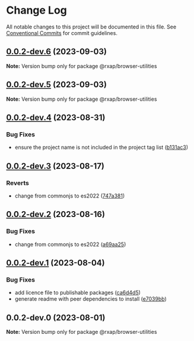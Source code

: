 # Change Log

All notable changes to this project will be documented in this file.
See [Conventional Commits](https://conventionalcommits.org) for commit guidelines.

## [0.0.2-dev.6](https://gitlab.com/rxap/packages/compare/@rxap/browser-utilities@0.0.2-dev.5...@rxap/browser-utilities@0.0.2-dev.6) (2023-09-03)

**Note:** Version bump only for package @rxap/browser-utilities

## [0.0.2-dev.5](https://gitlab.com/rxap/packages/compare/@rxap/browser-utilities@0.0.2-dev.4...@rxap/browser-utilities@0.0.2-dev.5) (2023-09-03)

**Note:** Version bump only for package @rxap/browser-utilities

## [0.0.2-dev.4](https://gitlab.com/rxap/packages/compare/@rxap/browser-utilities@0.0.2-dev.3...@rxap/browser-utilities@0.0.2-dev.4) (2023-08-31)

### Bug Fixes

- ensure the project name is not included in the project tag list ([b131ac3](https://gitlab.com/rxap/packages/commit/b131ac3bd92b3b8799d62f15bbd30a1997d7c753))

## [0.0.2-dev.3](https://gitlab.com/rxap/packages/compare/@rxap/browser-utilities@0.0.2-dev.2...@rxap/browser-utilities@0.0.2-dev.3) (2023-08-17)

### Reverts

- change from commonjs to es2022 ([747a381](https://gitlab.com/rxap/packages/commit/747a381a090f0a276cf363da61bb19ed0c9cb5b7))

## [0.0.2-dev.2](https://gitlab.com/rxap/packages/compare/@rxap/browser-utilities@0.0.2-dev.1...@rxap/browser-utilities@0.0.2-dev.2) (2023-08-16)

### Bug Fixes

- change from commonjs to es2022 ([a69aa25](https://gitlab.com/rxap/packages/commit/a69aa25b9824b94613392b3ea42fba18e5eb1168))

## [0.0.2-dev.1](https://gitlab.com/rxap/packages/compare/@rxap/browser-utilities@0.0.2-dev.0...@rxap/browser-utilities@0.0.2-dev.1) (2023-08-04)

### Bug Fixes

- add licence file to publishable packages ([ca6d4d5](https://gitlab.com/rxap/packages/commit/ca6d4d509a743b89bad5ed7ae935d3007231705a))
- generate readme with peer dependencies to install ([e7039bb](https://gitlab.com/rxap/packages/commit/e7039bb5e86ffeadfe7cc92d5fc71d32f8efb4fb))

## 0.0.2-dev.0 (2023-08-01)

**Note:** Version bump only for package @rxap/browser-utilities
